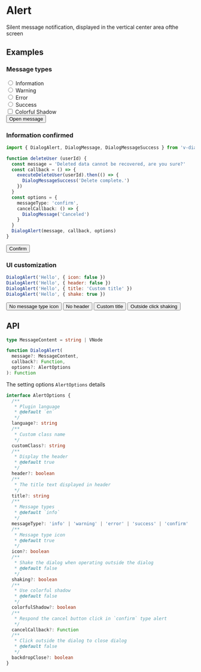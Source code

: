 # Alert

Silent message notification, displayed in the vertical center area of ​​the screen

## Examples

### Message types

<div class="my-3">
  <div class="form-check form-check-inline">
    <input
      class="form-check-input"
      type="radio"
      id="toast-info"
      value="info"
      v-model="messageType"
    >
    <label
      class="form-check-label"
      for="toast-info"
    >Information</label>
  </div>
  <div class="form-check form-check-inline">
    <input
      class="form-check-input"
      type="radio"
      id="toast-warning"
      value="warning"
      v-model="messageType"
    >
    <label
      class="form-check-label"
      for="toast-warning"
    >Warning</label>
  </div>
  <div class="form-check form-check-inline">
    <input
      class="form-check-input"
      type="radio"
      id="toast-error"
      value="error"
      v-model="messageType"
    >
    <label
      class="form-check-label"
      for="toast-error"
    >Error</label>
  </div>
  <div class="form-check form-check-inline">
    <input
      class="form-check-input"
      type="radio"
      id="toast-success"
      value="success"
      v-model="messageType"
    >
    <label
      class="form-check-label"
      for="toast-success"
    >Success</label>
  </div>
</div>

<div class="my-3">
  <div class="form-check">
  <input
    class="form-check-input"
    type="checkbox"
    v-model="colorfulShadow"
    :true-value="true"
    :false-value="false"
    id="alert-colorful-shadow"
  >
  <label
    class="form-check-label"
    for="alert-colorful-shadow"
  >
    Colorful Shadow
  </label>
</div>
</div>
<div>
  <button
    type="button"
    class="btn btn-dark"
    @click="openAlert({ colorfulShadow, messageType })"
  >Open message</button>
</div>

### Information confirmed

```ts
import { DialogAlert, DialogMessage, DialogMessageSuccess } from 'v-dialogs'

function deleteUser (userId) {
  const message = 'Deleted data cannot be recovered, are you sure?'
  const callback = () => {
    executeDeleteUser(userId).then(() => {
      DialogMessageSuccess('Delete complete.')
    })
  }
  const options = {
    messageType: 'confirm',
    cancelCallback: () => {
      DialogMessage('Canceled')
    }
  }
  DialogAlert(message, callback, options)
}
```

<div>
  <button
    type="button"
    class="btn btn-dark"
    @click="openConfirm"
  >Confirm</button>
</div>

### UI customization

```js
DialogAlert('Hello', { icon: false })
DialogAlert('Hello', { header: false })
DialogAlert('Hello', { title: 'Custom title' })
DialogAlert('Hello', { shake: true })
```

<div class="my-3">
  <button
    type="button"
    class="btn btn-dark me-2"
    @click="openAlert({ icon: false })"
  >No message type icon</button>
  <button
    type="button"
    class="btn btn-dark me-2"
    @click="openAlert({ header: false })"
  >No header</button>
  <button
    type="button"
    class="btn btn-dark me-2"
    @click="openAlert({ title: 'Custom title' })"
  >Custom title</button>
  <button
    type="button"
    class="btn btn-dark"
    @click="openAlert({ shake: true })"
  >Outside click shaking</button>
</div>

<script setup>
import { useAlertExamples } from '@/script/dialog/alert'
import { useData } from 'vitepress'

const { lang } = useData()
const {
  colorfulShadow,
  messageType,
  openAlert,
  openConfirm
} = useAlertExamples(lang.value)
</script>

## API

```ts
type MessageContent = string | VNode

function DialogAlert(
  message?: MessageContent,
  callback?: Function,
  options?: AlertOptions
): Function
```

The setting options `AlertOptions` details

```ts
interface AlertOptions {
  /**
   * Plugin language
   * @default `en`
   */
  language?: string
  /**
   * Custom class name
   */
  customClass?: string
  /**
   * Display the header
   * @default true
   */
  header?: boolean
  /**
   * The title text displayed in header
   */
  title?: string
  /**
   * Message types
   * @default `info`
   */
  messageType?: 'info' | 'warning' | 'error' | 'success' | 'confirm'
  /**
   * Message type icon
   * @default true
   */
  icon?: boolean
  /**
   * Shake the dialog when operating outside the dialog
   * @default false
   */
  shaking?: boolean
  /**
   * Use colorful shadow
   * @default false
   */
  colorfulShadow?: boolean
  /**
   * Respond the cancel button click in `confirm` type alert
   */
  cancelCallback?: Function
  /**
   * Click outside the dialog to close dialog
   * @default false
   */
  backdropClose?: boolean
}
```
